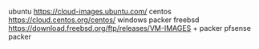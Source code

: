 ubuntu https://cloud-images.ubuntu.com/
centos https://cloud.centos.org/centos/
windows packer
freebsd https://download.freebsd.org/ftp/releases/VM-IMAGES + packer
pfsense packer